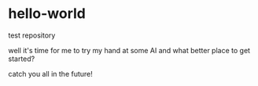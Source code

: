 # hello-world
test repository

well it's time for me to try my hand at some AI and what better place to get started?

catch you all in the future!
